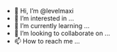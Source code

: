 - 👋 Hi, I’m @levelmaxi
- 👀 I’m interested in ...
- 🌱 I’m currently learning ...
- 💞️ I’m looking to collaborate on ...
- 📫 How to reach me ...

<!---
levelmaxi/levelmaxi is a ✨ special ✨ repository because its `README.md` (this file) appears on your GitHub profile.
You can click the Preview link to take a look at your changes.
--->
